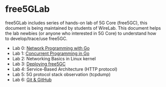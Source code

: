 # free5GLab

free5GLab includes series of hands-on lab of 5G Core (free5GC), this document is being maintained by students of WireLab.
This document helps the lab newbies (or anyone who interested in 5G Core) to understand how to develop/trace/use free5GC.

- Lab 0: [Network Programming with Go](https://github.com/ianchen0119/free5GLab/blob/master/lab0/README.md)
- Lab 1: [Concurrent Programming in Go](https://github.com/ianchen0119/free5GLab/blob/master/lab1/README.md)
- Lab 2: Networking Basics in Linux kernel
- Lab 3: [Deploying free5GC](./lab3/README.md)
- Lab 4: Service-Based Architecture (HTTP protocol)
- Lab 5: 5G protocol stack observation (tcpdump)
- Lab 6: [Git & GitHub](./lab6/README.md)
